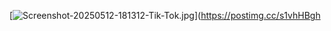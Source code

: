 [![Screenshot-20250512-181312-Tik-Tok.jpg](https://i.postimg.cc/kMyv4Krf/Screenshot-20250512-181312-Tik-Tok.jpg)](https://postimg.cc/s1vhHBgh